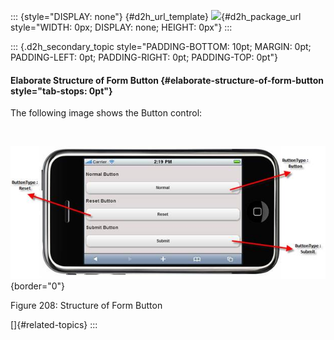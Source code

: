 ::: {style="DISPLAY: none"}
[](ms-xhelp:///?Id=d2h_url_template){#d2h_url_template} ![](!package_url!){#d2h_package_url style="WIDTH: 0px; DISPLAY: none; HEIGHT: 0px"}
:::

::: {.d2h_secondary_topic style="PADDING-BOTTOM: 10pt; MARGIN: 0pt; PADDING-LEFT: 0pt; PADDING-RIGHT: 0pt; PADDING-TOP: 0pt"}
#### Elaborate Structure of Form Button {#elaborate-structure-of-form-button style="tab-stops: 0pt"}

The following image shows the Button control:

 

![Description: C:\\Users\\thivyak\\Desktop\\button.png](ImagesExt/image103_77.jpg){border="0"}

Figure 208: Structure of Form Button

[]{#related-topics}
:::
